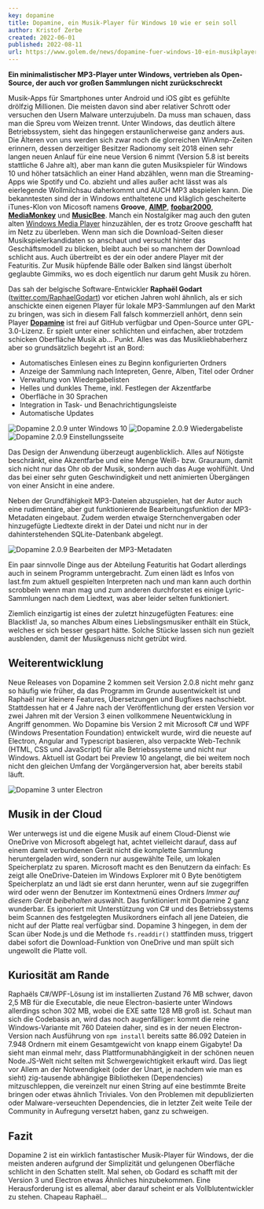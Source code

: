 ```yaml
---
key: dopamine
title: Dopamine, ein Musik-Player für Windows 10 wie er sein soll
author: Kristof Zerbe
created: 2022-06-01
published: 2022-08-11 
url: https://www.golem.de/news/dopamine-fuer-windows-10-ein-musikplayer-wie-er-sein-sollte-2208-166005.html
---
```


**Ein minimalistischer MP3-Player unter Windows, vertrieben als Open-Source, der auch vor großen Sammlungen nicht zurückschreckt**

Musik-Apps für Smartphones unter Android und iOS gibt es gefühlte drölfzig Millionen. Die meisten davon sind aber relativer Schrott oder versuchen den Usern Malware unterzujubeln. Da muss man schauen, dass man die Spreu vom Weizen trennt. Unter Windows, das deutlich ältere Betriebssystem, sieht das hingegen erstaunlicherweise ganz anders aus. Die Älteren von uns werden sich zwar noch die glorreichen WinAmp-Zeiten erinnern, dessen derzeitiger Besitzer Radionomy seit 2018 einen sehr langen neuen Anlauf für eine neue Version 6 nimmt (Version 5.8 ist bereits stattliche 6 Jahre alt), aber man kann die guten Musikspieler für Windows 10 und höher tatsächlich an einer Hand abzählen, wenn man die Streaming-Apps wie Spotify und Co. abzieht und alles außer acht lässt was als eierlegende Wollmilchsau daherkommt und AUCH MP3 abspielen kann. Die bekanntesten sind der in Windows enthaltetene und kläglich gescheiterte iTunes-Klon von Micosoft namens **Groove**, **[AIMP](https://www.aimp.ru/)**, **[foobar2000](https://www.foobar2000.org/)**, **[MediaMonkey](https://www.mediamonkey.com/)** und **[MusicBee](https://www.getmusicbee.com/)**. Manch ein Nostalgiker mag auch den guten alten [Windows Media Player](https://support.microsoft.com/en-us/windows/get-windows-media-player-81718e0d-cfce-25b1-aee3-94596b658287) hinzuzählen, der es trotz Groove geschafft hat im Netz zu überleben. Wenn man sich die Download-Seiten dieser Musikspielerkandidaten so anschaut und versucht hinter das Geschäftsmodell zu blicken, bleibt auch bei so manchem der Download schlicht aus. Auch übertreibt es der ein oder andere Player mit der Featuritis. Zur Musik hüpfende Bälle oder Balken sind längst überholt geglaubte Gimmiks, wo es doch eigentlich nur darum geht Musik zu hören.

Das sah der belgische Software-Entwickler **Raphaël Godart** ([twitter.com/RaphaelGodart](https://twitter.com/RaphaelGodart)) vor etichen Jahren wohl ähnlich, als er sich anschickte einen eigenen Player für lokale MP3-Sammlungen auf den Markt zu bringen, was sich in diesem Fall falsch kommerziell anhört, denn sein Player **[Dopamine](http://www.digimezzo.com/software/)** ist frei auf GitHub verfügbar und Open-Source unter GPL-3.0-Lizenz. Er spielt unter einer schlichten und einfachen, aber trotzdem schicken Oberfläche Musik ab... Punkt. Alles was das Musikliebhaberherz aber so grundsätzlich begehrt ist an Bord:

- Automatisches Einlesen eines zu Beginn konfigurierten Ordners
- Anzeige der Sammlung nach Intepreten, Genre, Alben, Titel oder Ordner
- Verwaltung von Wiedergabelisten
- Helles und dunkles Theme, inkl. Festlegen der Akzentfarbe
- Oberfläche in 30 Sprachen
- Integration in Task- und Benachrichtigungsleiste
- Automatische Updates

![Dopamine 2.0.9 unter Windows 10](dopamine2.png)
![Dopamine 2.0.9 Wiedergabeliste](dopamine2-wiedergabeliste.png)
![Dopamine 2.0.9 Einstellungsseite](dopamine2-einstellungen.png)

Das Design der Anwendung überzeugt augenblicklich. Alles auf Nötigste beschränkt, eine Akzentfarbe und eine Menge Weiß- bzw. Grauraum, damit sich nicht nur das Ohr ob der Musik, sondern auch das Auge wohlfühlt. Und das bei einer sehr guten Geschwindigkeit und nett animierten Übergängen von einer Ansicht in eine andere.

Neben der Grundfähigkeit MP3-Dateien abzuspielen, hat der Autor auch eine rudimentäre, aber gut funktionierende Bearbeitungsfunktion der MP3-Metadaten eingebaut. Zudem werden etwaige Sternchenvergaben oder hinzugefügte Liedtexte direkt in der Datei und nicht nur in der dahinterstehenden SQLite-Datenbank abgelegt.

![Dopamine 2.0.9 Bearbeiten der MP3-Metadaten](dopamine2-bearbeiten.png)

Ein paar sinnvolle Dinge aus der Abteilung Featuritis hat Godart allerdings auch in seinem Programm untergebracht. Zum einen lädt es Infos von last.fm zum aktuell gespielten Interpreten nach und man kann auch dorthin scrobbeln wenn man mag und zum anderen durchforstet es einige Lyric-Sammlungen nach dem Liedtext, was aber leider selten funktioniert.

Ziemlich einzigartig ist eines der zuletzt hinzugefügten Features: eine Blacklist! Ja, so manches Album eines Liebslingsmusiker enthält ein Stück, welches er sich besser gespart hätte. Solche Stücke lassen sich nun gezielt ausblenden, damit der Musikgenuss nicht getrübt wird.

## Weiterentwicklung

Neue Releases von Dopamine 2 kommen seit Version 2.0.8 nicht mehr ganz so häufig wie früher, da das Programm im Grunde ausentwickelt ist und Raphaël nur kleinere Features, Übersetzungen und Bugfixes nachschiebt. Stattdessen hat er 4 Jahre nach der Veröffentlichung der ersten Version vor zwei Jahren mit der Version 3 einen vollkommene Neuentwicklung in Angriff genommen. Wo Dopamine bis Version 2 mit Microsoft C# und WPF (Windows Presentation Foundation) entwickelt wurde, wird die neueste auf Electron, Angular and Typescript basieren, also verpackte Web-Technik (HTML, CSS und JavaScript) für alle Betriebssysteme und nicht nur Windows. Aktuell ist Godart bei Preview 10 angelangt, die bei weitem noch nicht den gleichen Umfang der Vorgängerversion hat, aber bereits stabil läuft.

![Dopamine 3 unter Electron](dopamine3.png)

## Musik in der Cloud

Wer unterwegs ist und die eigene Musik auf einem Cloud-Dienst wie OneDrive von Microsoft abgelegt hat, achtet vielleicht darauf, dass auf einem damit verbundenen Gerät nicht die komplette Sammlung heruntergeladen wird, sondern nur ausgewählte Teile, um lokalen Speicherplatz zu sparen. Microsoft macht es den Benutzern da einfach: Es zeigt alle OneDrive-Dateien im Windows Explorer mit 0 Byte benötigtem Speicherplatz an und lädt sie erst dann herunter, wenn auf sie zugegriffen wird oder wenn der Benutzer im Kontextmenü eines Ordners *Immer auf diesem Gerät beibehalten* auswählt. Das funktioniert mit Dopamine 2 ganz wunderbar. Es ignoriert mit Unterstützung von C# und des Betriebssystems beim Scannen des festgelegten Musikordners einfach all jene Dateien, die nicht auf der Platte real verfügbar sind. Dopamine 3 hingegen, in dem der Scan über Node.js und die Methode ``fs.readdir()`` stattfinden muss, triggert dabei sofort die Download-Funktion von OneDrive und man spült sich ungewollt die Platte voll.

## Kuriosität am Rande

Raphaëls C#/WPF-Lösung ist im installierten Zustand 76 MB schwer, davon 2,5 MB für die Executable, die neue Electron-basierte unter Windows allerdings schon 302 MB, wobei die EXE satte 128 MB groß ist. Schaut man sich die Codebasis an, wird das noch augenfälliger: kommt die reine Windows-Variante mit 760 Dateien daher, sind es in der neuen Electron-Version nach Ausführung von ``npm install`` bereits satte 86.092 Dateien in 7.948 Ordnern mit einem Gesamtgewicht von knapp einem Gigabyte! Da sieht man einmal mehr, dass Plattformunabhängigkeit in der schönen neuen Node.JS-Welt nicht selten mit Schwergewichtigkeit erkauft wird. Das liegt vor Allem an der Notwendigkeit (oder der Unart, je nachdem wie man es sieht) zig-tausende abhängige Bibliotheken (Dependencies) mitzuschleppen, die vereinzelt nur einen String auf eine bestimmte Breite bringen oder etwas ähnlich Triviales. Von den Problemen mit depublizierten oder Malware-verseuchten Dependencies, die in letzter Zeit weite Teile der Community in Aufregung versetzt haben, ganz zu schweigen.

## Fazit

Dopamine 2 ist ein wirklich fantastischer Musik-Player für Windows, der die meisten anderen aufgrund der Simplizität und gelungenen Oberfläche schlicht in den Schatten stellt. Mal sehen, ob Godard es schafft mit der Version 3 und Electron etwas Ähnliches hinzubekommen. Eine Herausforderung ist es allemal, aber darauf scheint er als Vollblutentwickler zu stehen. Chapeau Raphaël...
